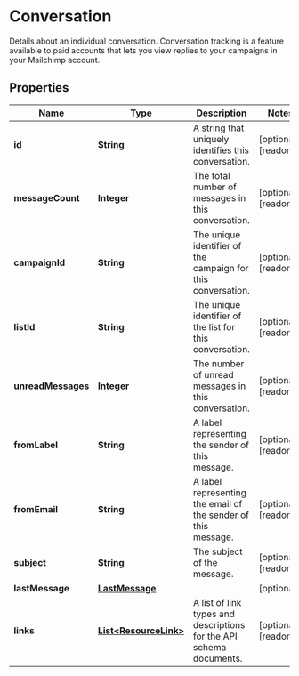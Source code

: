 

# Conversation

Details about an individual conversation. Conversation tracking is a feature available to paid accounts that lets you view replies to your campaigns in your Mailchimp account.

## Properties

| Name | Type | Description | Notes |
|------------ | ------------- | ------------- | -------------|
|**id** | **String** | A string that uniquely identifies this conversation. |  [optional] [readonly] |
|**messageCount** | **Integer** | The total number of messages in this conversation. |  [optional] [readonly] |
|**campaignId** | **String** | The unique identifier of the campaign for this conversation. |  [optional] [readonly] |
|**listId** | **String** | The unique identifier of the list for this conversation. |  [optional] [readonly] |
|**unreadMessages** | **Integer** | The number of unread messages in this conversation. |  [optional] [readonly] |
|**fromLabel** | **String** | A label representing the sender of this message. |  [optional] [readonly] |
|**fromEmail** | **String** | A label representing the email of the sender of this message. |  [optional] [readonly] |
|**subject** | **String** | The subject of the message. |  [optional] [readonly] |
|**lastMessage** | [**LastMessage**](LastMessage.md) |  |  [optional] |
|**links** | [**List&lt;ResourceLink&gt;**](ResourceLink.md) | A list of link types and descriptions for the API schema documents. |  [optional] [readonly] |



